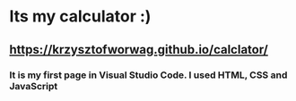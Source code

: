 # Its my calculator :)
## https://krzysztofworwag.github.io/calclator/
### It is my first page in Visual Studio Code. I used HTML, CSS and JavaScript
